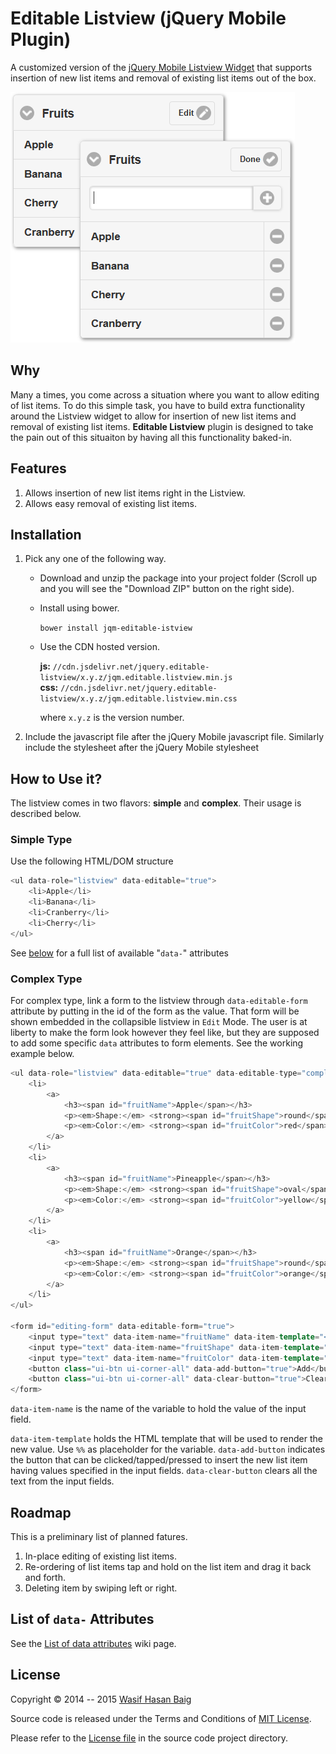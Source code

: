 Editable Listview (jQuery Mobile Plugin)
========================================
A customized version of the [jQuery Mobile Listview Widget](http://demos.jquerymobile.com/1.4.2/listview/) that supports insertion of new list items and removal of existing list items out of the box.

![Editable Listview Plugin](editable-listview.png?raw=true)

## Why
Many a times, you come across a situation where you want to allow editing of list items. To do this simple task, you have to build extra functionality around the Listview widget to allow for insertion of new list items and removal of existing list items. **Editable Listview** plugin is designed to take the pain out of this situaiton by having all this functionality baked-in.

## Features

1. Allows insertion of new list items right in the Listview.
2. Allows easy removal of existing list items.

## Installation
1. Pick any one of the following way.

    * Download and unzip the package into your project folder (Scroll up and you will see the "Download ZIP" button on the right side).

    * Install using bower.
    
      `bower install jqm-editable-istview`
    
    * Use the CDN hosted version.

      __js:__ `//cdn.jsdelivr.net/jquery.editable-listview/x.y.z/jqm.editable.listview.min.js`  
      __css:__ `//cdn.jsdelivr.net/jquery.editable-listview/x.y.z/jqm.editable.listview.min.css`
        
      where `x.y.z` is the version number.

2. Include the javascript file after the jQuery Mobile javascript file. Similarly include the stylesheet after the jQuery Mobile stylesheet

## How to Use it?
The listview comes in two flavors: __simple__ and __complex__. Their usage is described below.

### Simple Type
Use the following HTML/DOM structure

```H
<ul data-role="listview" data-editable="true">
    <li>Apple</li>
    <li>Banana</li>
    <li>Cranberry</li>
    <li>Cherry</li>
</ul>
```

See [below](#attributes) for a full list of available "`data-`" attributes

### Complex Type
For complex type, link a form to the listview through `data-editable-form` attribute by putting in the id of the form as the value. That form will be shown embedded in the collapsible listview in `Edit` Mode. The user is at liberty to make the form look however they feel like, but they are supposed to add some specific `data` attributes to form elements. See the working example below.

```H
<ul data-role="listview" data-editable="true" data-editable-type="complex" data-editable-form="editing-form" data-title="Fruits" data-empty-title="No Fruits">
    <li>
        <a>
            <h3><span id="fruitName">Apple</span></h3>
            <p><em>Shape:</em> <strong><span id="fruitShape">round</span></strong></p>
            <p><em>Color:</em> <strong><span id="fruitColor">red</span></strong></p>
        </a>
    </li>
    <li>
        <a>
            <h3><span id="fruitName">Pineapple</span></h3>
            <p><em>Shape:</em> <strong><span id="fruitShape">oval</span></strong></p>
            <p><em>Color:</em> <strong><span id="fruitColor">yellow</span></strong></p>
        </a>
    </li>
    <li>
        <a>
            <h3><span id="fruitName">Orange</span></h3>
            <p><em>Shape:</em> <strong><span id="fruitShape">round</span></strong></p>
            <p><em>Color:</em> <strong><span id="fruitColor">orange</span></strong></p>
        </a>
    </li>
</ul>

<form id="editing-form" data-editable-form="true">
    <input type="text" data-item-name="fruitName" data-item-template="<h3><span id='fruitName'>%%</span></h3>">
    <input type="text" data-item-name="fruitShape" data-item-template="<p><em>Shape:</em> <strong><span id='fruitShape'>%%</span></strong></p>">
    <input type="text" data-item-name="fruitColor" data-item-template="<p><em>Color:</em> <strong><span id='fruitColor'>%%</span></strong></p>">
    <button class="ui-btn ui-corner-all" data-add-button="true">Add</button>
    <button class="ui-btn ui-corner-all" data-clear-button="true">Clear</button>
</form>

```

`data-item-name` is the name of the variable to hold the value of the input field.

`data-item-template` holds the HTML template that will be used to render the new value. Use `%%` as placeholder for the variable. `data-add-button` indicates the button that can be clicked/tapped/pressed to insert the new list item having values specified in the input fields. `data-clear-button` clears all the text from the input fields.

## Roadmap
This is a preliminary list of planned fatures.

1. In-place editing of existing list items.
2. Re-ordering of list items tap and hold on the list item and drag it back and forth.
3. Deleting item by swiping left or right.

## List of `data-` Attributes<a name="attributes"></a>
See the [List of data attributes](https://github.com/baig/jquerymobile-editablelistview/wiki/List-of-data-attributes) wiki page.

## License
Copyright &copy; 2014 -- 2015 [Wasif Hasan Baig](https://twitter.com/_wbaig)

Source code is released under the Terms and Conditions of [MIT License](http://opensource.org/licenses/MIT).

Please refer to the [License file](https://github.com/baig/jquerymobile-editablelistview/blob/master/LICENSE.txt) in the source code project directory.
